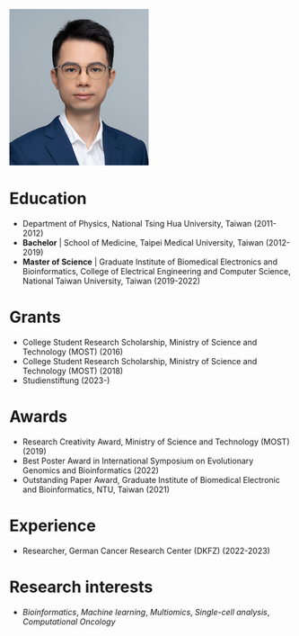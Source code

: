 ![Cover](https://raw.githubusercontent.com/albert0325/albert0325.github.io/master/assets/photo.jpg)

# Education

 - Department of Physics, National Tsing Hua University, Taiwan (2011-2012)
 - **Bachelor** \| School of Medicine, Taipei Medical University, Taiwan (2012-2019)
 - **Master of Science** \| Graduate Institute of Biomedical Electronics and Bioinformatics, College of Electrical Engineering and Computer Science, National Taiwan University, Taiwan (2019-2022)

# Grants

 - College Student Research Scholarship, Ministry of Science and Technology (MOST) (2016)
 - College Student Research Scholarship, Ministry of Science and Technology (MOST) (2018)
 - Studienstiftung (2023-)
   
# Awards

 - Research Creativity Award, Ministry of Science and Technology (MOST) (2019)
 - Best Poster Award in International Symposium on Evolutionary Genomics and Bioinformatics (2022)
 - Outstanding Paper Award, Graduate Institute of Biomedical Electronic and Bioinformatics, NTU, Taiwan (2021)

# Experience

 - Researcher, German Cancer Research Center (DKFZ) (2022-2023)

# Research interests

 - *Bioinformatics*, *Machine learning*, *Multiomics*, *Single-cell analysis*, *Computational Oncology*
